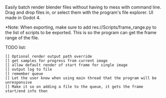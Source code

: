 Easily batch render blender files without having to mess with command line. Drag and drop files in, or select them with the program's file explorer. UI made in Godot 4.

*Note: When exporting, make sure to add res://Scripts/frame_range.py to the list of scripts to be exported. This is so the program can get the frame range of the file.

TODO list:

	[] Optional render output path override
	[] get samples for progress from current image
	[] allow default render of start frame for single image
	[] output log to file
	[] remember queue
	[] Let the user know when using main thread that the program will be unresponsive
	[] Make it so on adding a file to the queue, it gets the frame start/end info then
